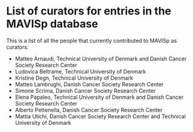# List of curators for entries in the MAVISp database

This is a list of all the people that currently contributed to MAVISp
as curators:

- Matteo Arnaudi, Technical University of Denmark and Danish Cancer Society Research Center
- Ludovica Beltrame, Technical University of Denmark
- Kristine Degn, Technical University of Denmark
- Matteo Lambrughi, Danish Cancer Society Research Center
- Simone Scrima, Danish Cancer Society Research Center
- Elena Papaleo, Technical University of Denmark and Danish Cancer Society Research Center
- Alberto Pettenella, Danish Cancer Society Research Center
- Mattia Utichi, Danish Cancer Society Research Center and Technical University of Denmark

